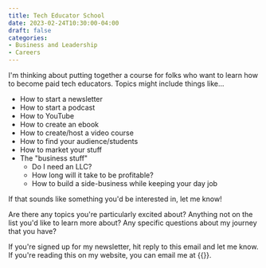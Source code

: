 ```yaml
---
title: Tech Educator School
date: 2023-02-24T10:30:00-04:00
draft: false
categories:
- Business and Leadership
- Careers
---
```


I'm thinking about putting together a course for folks who want to learn how to become paid tech educators. Topics might include things like...

- How to start a newsletter
- How to start a podcast
- How to YouTube
- How to create an ebook
- How to create/host a video course
- How to find your audience/students
- How to market your stuff
- The "business stuff"
	+ Do I need an LLC?
	+ How long will it take to be profitable? 
	+ How to build a side-business while keeping your day job

If that sounds like something you'd be interested in, let me know! 

Are there any topics you're particularly excited about? Anything not on the list you'd like to learn more about? Any specific questions about my journey that you have?

If you're signed up for my newsletter, hit reply to this email and let me know. If you're reading this on my website, you can email me at {{<email>}}.